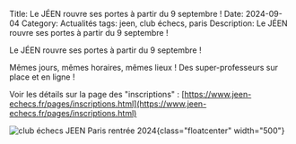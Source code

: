 Title: Le JÉEN rouvre ses portes à partir du 9 septembre !
Date: 2024-09-04
Category: Actualités
tags: jeen, club échecs, paris
Description: Le JÉEN rouvre ses portes à partir du 9 septembre !

Le JÉEN rouvre ses portes à partir du 9 septembre !

Mêmes jours, mêmes horaires, mêmes lieux ! Des super-professeurs sur place et en ligne !

Voir les détails sur la page des "inscriptions" : [https://www.jeen-echecs.fr/pages/inscriptions.html](https://www.jeen-echecs.fr/pages/inscriptions.html)

![club échecs JEEN Paris rentrée 2024]({static}/images/2024-09-04_cours.jpg){class="floatcenter" width="500"}


